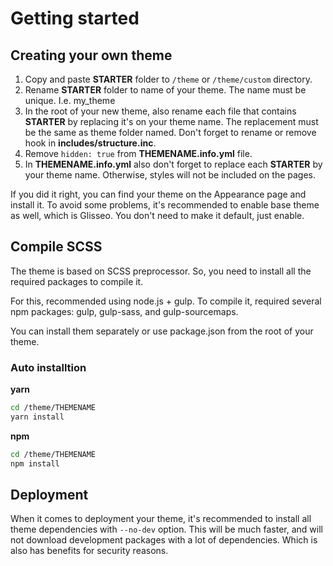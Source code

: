 # Getting started

## Creating your own theme

1. Copy and paste **STARTER** folder to `/theme` or `/theme/custom` directory.
2. Rename **STARTER** folder to name of your theme. The name must be unique. I.e. my_theme
3. In the root of your new theme, also rename each file that contains **STARTER** by replacing it's on your theme name. The replacement must be the same as theme folder named. Don't forget to rename or remove hook in **includes/structure.inc**.
4. Remove `hidden: true` from **THEMENAME.info.yml** file.
5. In **THEMENAME.info.yml** also don't forget to replace each **STARTER** by your theme name. Otherwise, styles will not be included on the pages.

If you did it right, you can find your theme on the Appearance page and install it. To avoid some problems, it's recommended to enable base theme as well, which is Glisseo. You don't need to make it default, just enable. 

## Compile SCSS

The theme is based on SCSS preprocessor. So, you need to install all the required packages to compile it.

For this, recommended using node.js + gulp. To compile it, required several npm packages: gulp, gulp-sass, and gulp-sourcemaps.

You can install them separately or use package.json from the root of your theme.

### Auto installtion

**yarn**

~~~bash
cd /theme/THEMENAME
yarn install
~~~

**npm**

~~~bash
cd /theme/THEMENAME
npm install
~~~

## Deployment

When it comes to deployment your theme, it's recommended to install all theme dependencies with `--no-dev` option. This will be much faster, and will not download development packages with a lot of dependencies. Which is also has benefits for security reasons.
